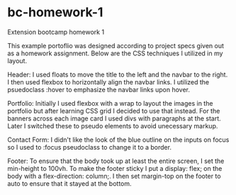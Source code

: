 # bc-homework-1
Extension bootcamp homework 1

This example portoflio was designed according to project specs given out as a homework assignment. Below are the CSS techniques I utilized in my layout. 

Header:
I used floats to move the title to the left and the navbar to the right. I then used flexbox to horizontally align the navbar links. I utilized the psuedoclass :hover to emphasize the navbar links upon hover.

Portfolio: 
Initially I used flexbox with a wrap to layout the images in 
the portfolio but after learning CSS grid I decided to use 
that instead. For the banners across each image card I used divs with paragraphs at the start. Later I switched these to pseudo elements to avoid unecessary markup. 

Contact Form:
I didn't like the look of the blue outline on the inputs on focus so I used to :focus pseudoclass to change it to a border. 

Footer:
To ensure that the body took up at least the entire screen, I set the min-height to 100vh. To make the footer sticky I put a display: flex; on the body with a flex-direction: column;. I then set margin-top on the footer to auto to ensure that it stayed at the bottom. 

